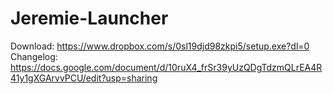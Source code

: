 # Jeremie-Launcher
Download: https://www.dropbox.com/s/0sl19djd98zkpi5/setup.exe?dl=0
Changelog: https://docs.google.com/document/d/10ruX4_frSr39yUzQDgTdzmQLrEA4R41y1gXGArvvPCU/edit?usp=sharing
